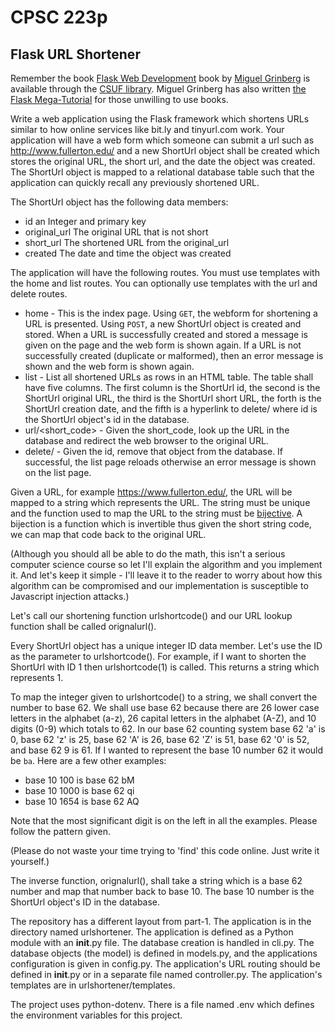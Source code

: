 # CPSC 223p
##  Flask URL Shortener

Remember the book [Flask Web Development](https://csuf-primo.hosted.exlibrisgroup.com/permalink/f/43rjjt/TN_cdi_askewsholts_vlebooks_9781491991718) book by [Miguel Grinberg](https://blog.miguelgrinberg.com/) is available through the [CSUF library](http://www.library.fullerton.edu/). Miguel Grinberg has also written [the Flask Mega-Tutorial](https://blog.miguelgrinberg.com/post/the-flask-mega-tutorial-part-i-hello-world) for those unwilling to use books.

Write a web application using the Flask framework which shortens URLs similar to how online services like bit.ly and tinyurl.com work. Your application will have a web form which someone can submit a url such as http://www.fullerton.edu/ and a new ShortUrl object shall be created which stores the original URL, the short url, and the date the object was created. The ShortUrl object is mapped to a relational database table such that the application can quickly recall any previously shortened URL.

The ShortUrl object has the following data members:
  
  * id an Integer and primary key
  * original_url The original URL that is not short
  * short_url The shortened URL from the original_url
  * created The date and time the object was created

The application will have the following routes. You must use templates with the home and list routes. You can optionally use templates with the url and delete routes.

* home - This is the index page. Using `GET`, the webform for shortening a URL is presented. Using `POST`, a new ShortUrl object is created and stored. When a URL is successfully created and stored a message is given on the page and the web form is shown again. If a URL is not successfully created (duplicate or malformed), then an error message is shown and the web form is shown again.
* list - List all shortened URLs as rows in an HTML table. The table shall have five columns. The first column is the ShortUrl id, the second is the ShortUrl original URL, the third is the ShortUrl short URL, the forth is the ShortUrl creation date, and the fifth is a hyperlink to delete/<id> where id is the ShortUrl object's id in the database.
* url/<short_code> - Given the short_code, look up the URL in the database and redirect the web browser to the original URL.
* delete/<id> - Given the id, remove that object from the database. If successful, the list page reloads otherwise an error message is shown on the list page.

Given a URL, for example https://www.fullerton.edu/, the URL will be mapped to a string which represents the URL. The string must be unique and the function used to map the URL to the string must be [bijective](https://en.wikipedia.org/wiki/Bijection). A bijection is a function which is invertible thus given the short string code, we can map that code back to the original URL.

(Although you should all be able to do the math, this isn't a serious computer science course so let I'll explain the algorithm and you implement it. And let's keep it simple - I'll leave it to the reader to worry about how this algorithm can be compromised and our implementation is susceptible to Javascript injection attacks.)

Let's call our shortening function urlshortcode() and our URL lookup function shall be called orignalurl().

Every ShortUrl object has a unique integer ID data member. Let's use the ID as the parameter to urlshortcode(). For example, if I want to shorten the ShortUrl with ID 1 then urlshortcode(1) is called. This returns a string which represents 1.

To map the integer given to urlshortcode() to a string, we shall convert the number to base 62. We shall use base 62 because there are 26 lower case letters in the alphabet (a-z), 26 capital letters in the alphabet (A-Z), and 10 digits (0-9) which totals to 62. In our base 62 counting system base 62 'a' is 0, base 62 'z' is 25, base 62 'A' is 26, base 62 'Z' is 51, base 62 '0' is 52, and base 62 9 is 61. If I wanted to represent the base 10 number 62 it would be `ba`. Here are a few other examples:

* base 10 100 is base 62 bM
* base 10 1000 is base 62 qi
* base 10 1654 is base 62 AQ

Note that the most significant digit is on the left in all the examples. Please follow the pattern given.

(Please do not waste your time trying to 'find' this code online. Just write it yourself.)

The inverse function, orignalurl(), shall take a string which is a base 62 number and map that number back to base 10. The base 10 number is the ShortUrl object's ID in the database.

The repository has a different layout from part-1. The application is in the directory named urlshortener. The application is defined as a Python module with an __init__.py file. The database creation is handled in cli.py. The database objects (the model) is defined in models.py, and the applications configuration is given in config.py. The application's URL routing should be defined in __init__.py or in a separate file named controller.py. The application's templates are in urlshortener/templates.

The project uses python-dotenv. There is a file named .env which defines the environment variables for this project.

 

